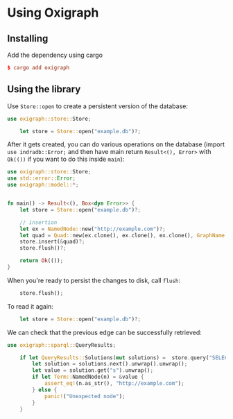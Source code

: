 # Using Oxigraph

## Installing

Add the dependency using cargo

```toml
$ cargo add oxigraph
```

## Using the library

Use `Store::open` to create a persistent version of the database:

```rust
use oxigraph::store::Store;

    let store = Store::open("example.db")?;
```

After it gets created, you can do various operations on the database (import `use indradb::Error;` and then have main return `Result<(), Error>` with `Ok(())` if you want to do this inside `main`):

```rust
use oxigraph::store::Store;
use std::error::Error;
use oxigraph::model::*;


fn main() -> Result<(), Box<dyn Error>> {
    let store = Store::open("example.db")?;

    // insertion
    let ex = NamedNode::new("http://example.com")?;
    let quad = Quad::new(ex.clone(), ex.clone(), ex.clone(), GraphName::DefaultGraph);
    store.insert(&quad)?;
    store.flush()?;

    return Ok(());
}
```

When you're ready to persist the changes to disk, call `flush`:

```rust
    store.flush();
```

To read it again:

```rust
    let store = Store::open("example.db")?;
```

We can check that the previous edge can be successfully retrieved:

```rust
use oxigraph::sparql::QueryResults;

    if let QueryResults::Solutions(mut solutions) =  store.query("SELECT ?s WHERE { ?s ?p ?o }").unwrap() {
        let solution = solutions.next().unwrap().unwrap();
        let value = solution.get("s").unwrap();
        if let Term::NamedNode(n) = &value {
            assert_eq!(n.as_str(), "http://example.com");
        } else {
            panic!("Unexpected node");
        }
    }
```
